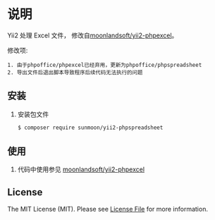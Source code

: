 # 说明

Yii2 处理 Excel 文件， 修改自[moonlandsoft/yii2-phpexcel](https://github.com/moonlandsoft/yii2-phpexcel)。

 修改项:
    
    1. 由于phpoffice/phpexcel已经弃用，更新为phpoffice/phpspreadsheet
    2. 导出文件后退出脚本导致程序后续代码无法执行的问题

## 安装

 1. 安装包文件

	``` bash
	$ composer require sunmoon/yii2-phpspreadsheet
	```

## 使用

1. 代码中使用参见 [moonlandsoft/yii2-phpexcel](https://github.com/moonlandsoft/yii2-phpexcel)

## License

The MIT License (MIT). Please see [License File](LICENSE.md) for more information.

